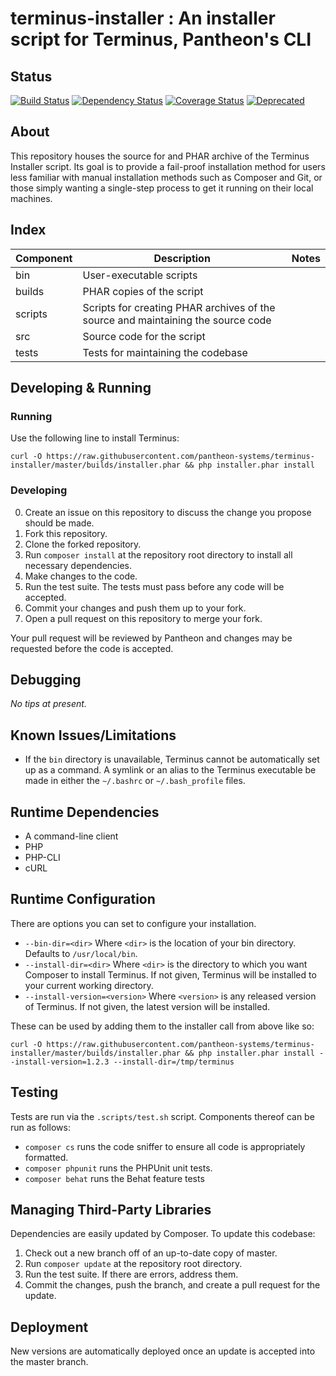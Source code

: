 # terminus-installer : An installer script for Terminus, Pantheon's CLI
 
## Status
[![Build Status](https://travis-ci.org/pantheon-systems/terminus-installer.svg?branch=master)](https://travis-ci.org/pantheon-systems/terminus-installer)
[![Dependency Status](https://gemnasium.com/pantheon-systems/terminus-installer.svg)](https://gemnasium.com/pantheon-systems/terminus-installer)
[![Coverage Status](https://coveralls.io/repos/github/pantheon-systems/terminus-installer/badge.svg?branch=master)](https://coveralls.io/github/pantheon-systems/terminus-installer?branch=master)
[![Deprecated](https://img.shields.io/badge/Pantheon-Deprecated-yellow?logo=pantheon&color=FFDC28)](https://pantheon.io/docs/oss-support-levels#deprecated)

 
## About
This repository houses the source for and PHAR archive of the Terminus Installer script. Its goal is to provide a
fail-proof installation method for users less familiar with manual installation methods such as Composer and Git, or
those simply wanting a single-step process to get it running on their local machines.
 
## Index
| Component | Description | Notes |
| --------- | ----------- | ----- |
| bin | User-executable scripts | |
| builds | PHAR copies of the script | |
| scripts | Scripts for creating PHAR archives of the source and maintaining the source code | |
| src | Source code for the script | |
| tests | Tests for maintaining the codebase | |
 
## Developing & Running
### Running
Use the following line to install Terminus:
```
curl -O https://raw.githubusercontent.com/pantheon-systems/terminus-installer/master/builds/installer.phar && php installer.phar install
```

### Developing
0. Create an issue on this repository to discuss the change you propose should be made.
1. Fork this repository.
2. Clone the forked repository.
3. Run `composer install` at the repository root directory to install all necessary dependencies.
3. Make changes to the code.
4. Run the test suite. The tests must pass before any code will be accepted.
5. Commit your changes and push them up to your fork.
6. Open a pull request on this repository to merge your fork.

Your pull request will be reviewed by Pantheon and changes may be requested before the code is accepted.
 
## Debugging
_No tips at present._
 
## Known Issues/Limitations
- If the `bin` directory is unavailable, Terminus cannot be automatically set up as a command. A symlink or an alias
to the Terminus executable be made in either the `~/.bashrc` or `~/.bash_profile` files.
 
## Runtime Dependencies
- A command-line client
- PHP
- PHP-CLI
- cURL
 
## Runtime Configuration
There are options you can set to configure your installation.
- `--bin-dir=<dir>` Where `<dir>` is the location of your bin directory. Defaults to `/usr/local/bin`.
- `--install-dir=<dir>` Where `<dir>` is the directory to which you want Composer to install Terminus. If not given, Terminus will be installed to your current working directory.
- `--install-version=<version>` Where `<version>` is any released version of Terminus. If not given, the latest version will be installed.

These can be used by adding them to the installer call from above like so:
```
curl -O https://raw.githubusercontent.com/pantheon-systems/terminus-installer/master/builds/installer.phar && php installer.phar install --install-version=1.2.3 --install-dir=/tmp/terminus
```
 
## Testing
Tests are run via the `.scripts/test.sh` script. Components thereof can be run as follows:
- `composer cs` runs the code sniffer to ensure all code is appropriately formatted.
- `composer phpunit` runs the PHPUnit unit tests.
- `composer behat` runs the Behat feature tests
 
## Managing Third-Party Libraries
Dependencies are easily updated by Composer. To update this codebase:

1. Check out a new branch off of an up-to-date copy of master.
2. Run `composer update` at the repository root directory.
3. Run the test suite. If there are errors, address them.
4. Commit the changes, push the branch, and create a pull request for the update.
 
## Deployment
New versions are automatically deployed once an update is accepted into the master branch.
